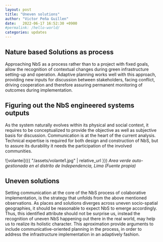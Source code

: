 ```yaml
---
layout: post
title: "Uneven solutions"
author: "Victor Peña Guillen"
date:   2022-06-17 16:52:30 +0900
#permalink: /hello-world/
categories: updates
---
```


## Nature based Solutions as process

Approaching NbS as a process rather than to a project with fixed goals, allow the recognition of contextual changes during green infrastructure setting-up and operation.
Adaptive planning works well with this approach, providing new inputs for discussion between stakeholders, facing conflict, driving cooperation and therefore assuring permanent monitoring of outcomes during implementation.

## Figuring out the NbS engineered systems outputs

As the system naturally evolves within its physical and social context, it requires to be conceptualized to provide the objective as well as subjective basis for discussion.
Communication is at the heart of the current analysis.
Technical expertise is required for both design and construction of NbS, but to assure its durability it needs the participation of the involved communities.

![volantei]({{ "/assets/volante1.jpg" | relative_url }})
*Area verde auto-gestionada en el distrito de Independencia, Lima (Fuente propia)*

## Uneven solutions

Setting communication at the core of the NbS process of colaborative implementation, is the strategy that unfolds from the above mentioned observations.
As places and solutions diverges across uneven socio-spatial geographies, it should be reasonable to expect NbS to emerge accordingly.
Thus, this identified attribute should not be surprise us, instead the recognition of uneven NbS happening out there in the real world, may help us to realize its holistic character. This aproximation provide arguments to include communicative-oriented planning in the process, in order to address the infrastructure implementation in an adaptively fashion.
